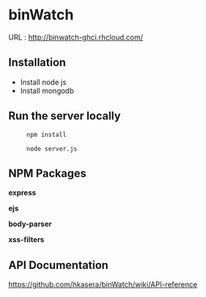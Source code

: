 # binWatch

URL : http://binwatch-ghci.rhcloud.com/

## Installation

* Install node js
* Install mongodb

## Run the server locally

         npm install

         node server.js
         
         
## NPM Packages
       
  **express**  
        
  **ejs**
        
  **body-parser**
        
  **xss-filters**
        

## API Documentation

https://github.com/hkasera/binWatch/wiki/API-reference
